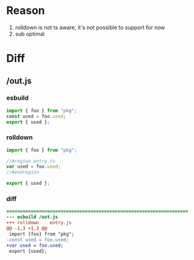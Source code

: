 # Reason
1. rolldown is not ts aware, it's not possible to support for now
2. sub optimal
# Diff
## /out.js
### esbuild
```js
import { foo } from "pkg";
const used = foo.used;
export { used };
```
### rolldown
```js
import { foo } from "pkg";

//#region entry.ts
var used = foo.used;
//#endregion

export { used };
```
### diff
```diff
===================================================================
--- esbuild	/out.js
+++ rolldown	entry.js
@@ -1,3 +1,3 @@
 import {foo} from "pkg";
-const used = foo.used;
+var used = foo.used;
 export {used};

```